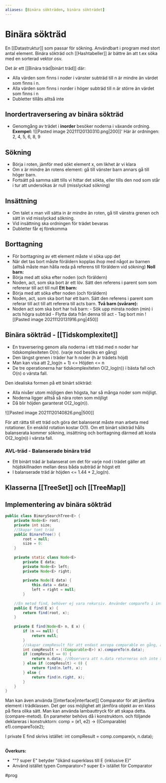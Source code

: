 ```yaml
---
aliases: [Binära sökträden, binära sökträdet]
---
```

# Binära sökträd
En [[Datastruktur]] som passar för sökning.
Användbart i program med stort antal element. Binära sökträd och [[Hashtabeller]] är bättre än att t.ex söka med en sorterad vektor osv. 

Det är ett [[Binära träd|binärt träd]] där:
- Alla värden som finns i noder i vänster subträd till n är mindre än värdet som finns i n. 
- Alla värden som finns i norder i höger subträd till n är större än värdet som finns i n 
- Dubletter tillåts alltså inte

## Inordertraversering av binära sökträd 
- Genomgång av trädet i **inorder** besöker noderna i växande ordning. 
**Exempel:**
![[Pasted image 20211120130310.png|200]]'
Här är ordningen: 2, 4, 5, 6, 8, 9

## Sökning
- Börja i roten, jämför med sökt element x, om likhet är vi klara
- Om x är mindre än rotens element: gå till vänster barn annars gå till höger barn.
- Fortsätt på samma sätt tills vi hittar det sökta, eller tills den nod som står i tur att undersökas är null (misslyckad sökning)

## Insättning
- Om talet x man vill sätta in är mindre än roten, gå till vänstra grenen och sätt in vid misslyckad sökning. 
- Vid insättning ska ordningen för trädet bevaras
- Dubletter får ej förekomma

## Borttagning
- För borttagning av ett element måste vi söka upp det
- När det tas bort måste föräldern kopplas ihop med något av barnen (alltså måste man hålla reda på referens till föräldern vid sökning)
**Noll barn:**
- Börja med att söka efter noden (och föräldern)
- Noden, act, som ska bort är ett löv. Sätt den referens i parent som som refererar till act till null
**Ett barn:**
- Börja med att söka efter noden (och föräldern)
- Noden, act, som ska bort har ett barn. Sätt den referens i parent som referar till act till att referera till acts barn.
**Två barn (svårare):**
- Noden act som ska bort har två barn:
 		- Sök upp minsta noden (min) i acts högra subträd
 		- Flytta data från denna till act
 		- Tag bort min
 ![[Pasted image 20211120131916.png|450]]
 
## Binära sökträd - [[Tidskomplexitet]]
- En traversering genom alla noderna i ett träd med n noder har tidskomplexiteten O(n). (varje nod besöks en gång)
- Den längst grenen i träder har h noder (h är trädets höjd)
- Man kan visa att 2_log(n + 1) <= Höjden <= n
- De tre operationerna har tidskomplexiteten O(2_log(n)) i bästa fall och O(n) o värsta fall.

Den idealiska formen på ett binärt sökträd:
- Alla nivåer utom möjligen den högsta, har så många noder som möjligt.
- Noderna ligger alltså så nära roten som möjligt
- Då blir höjden garanterat O(2_log(n)).

![[Pasted image 20211120140826.png|500]]

För att rätta till ett träd och göra det balanserat måste man arbeta med rotationer.
En enskild rotation kostar O(1).
Om ett binärt sökträd hålls balanserata kommer sökning, insättning och borttagning därmed att kosta O(2_log(n)) i värsta fall. 

### AVL-träd - Balanserade binära träd
- Ett binärt träd är balanserat om det för varje nod i trädet gäller att höjdskillnaden mellan dess båda subträd är högst ett
- I balanserade träd är höjden <= 1.44 * 2_log(n).

## Klasserna [[TreeSet]] och [[TreeMap]]

## Implementering av binära sökträd
```java
public class BimarySearchTree<E> {
	private Node<E> root;
	private int size;
	//Skapar tomt träd
	public BinareTree() {
		root = null;
		size = 0:
	}
	
	private static class Node<E>
		private E data;
		private Node<E> left;
		private Node<E> right;
		
		private Node(E data) {
			this.data = data;
			left = right = null;
		}
	
	//En metod find, behöver ej vara rekursiv. Använder compareTo i interfacet Comparable (Används också i add och remove för att jämföra)
	public E find(E x) {
		return find(root, x);
	}
	
	private E find(Node<E> n, E x) {
		if (n == null) {
			return null;
		}
		//skapar compResult för att endast anropa comparable en gång, annars fel
		int compResult = ((Comparable<E>) x).compareTo(n.data); 
		if (compResult == 0) {
			return n.data; //Observera att n.data returneras och inte x ...
		} else if (compResult) < 0) {
			return find(n.left, x);
		} else {
			return find(n.right, x);
		}
	}		
}
```
Man kan även använda [[interface|interfacet]] Comparator för att jämföra element i trädklassen. 
Det ger oss möjlighet att jämföra objekt av en klass på flera olika sätt. Man kan använda lambauttryck för att skapa detta. (compare-metod).
En parameter behövs då i konstruktorn. och följande deklareras i konstruktorn:
comp = (e1, e2) -> ((Comparable<E>) e1).compareTo(e2);

I private E find skrivs istället:
int compResult = comp.compare(x, n.data);

## 
	
	
	
	
**Överkurs:** 
- ""? super E" betyder "ökänd superklass till E (inklusive E)"
- Använd istället typen Comparator<? super E> istället för Comparator<E>

#prog 





